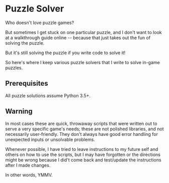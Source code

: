 # Puzzle Solver

Who doesn't love puzzle games?

But sometimes I get stuck on one particular puzzle, and I don't want to look
at a walkthrough guide online -- because that just takes out the fun of
solving the puzzle.

But it's still solving the puzzle if you write code to solve it!

So here's where I keep various puzzle solvers that I write to solve in-game
puzzles.


## Prerequisites

All puzzle solutions assume Python 3.5+.


## Warning

In most cases these are quick, throwaway scripts that were written out to serve
a very specific game's needs; these are not polished libraries, and not
necessarily user-friendly. They don't always have good error handling for
unexpected inputs or unsolvable problems.

Whenever possible, I have tried to leave instructions to my future self and
others on how to use the scripts, but I may have forgotten or the directions
might be wrong because I did't come back and test/update the instructions after
I made changes.

In other words, YMMV.
